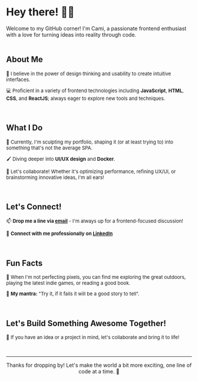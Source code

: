 # **Hey there!** 👋👋

Welcome to my GitHub corner! I'm Cami, a passionate frontend enthusiast with a love for turning ideas into reality through code.
<br/>
<br/>

## About Me

<font size="-1">

🎨 I believe in the power of design thinking and usability to create intuitive interfaces.

💻 Proficient in a variety of frontend technologies including **JavaScript**, **HTML**, **CSS**, and **ReactJS**; always eager to explore new tools and techniques.

</font>
<br/>


## What I Do

<font size="-1">

🔭 Currently, I'm sculpting my portfolio, shaping it (or at least trying to) into something that's not the average SPA.

🖌️ Diving deeper into **UI/UX design** and **Docker**.

💬 Let's collaborate! Whether it's optimizing performance, refining UX/UI, or brainstorming innovative ideas, I'm all ears!

</font>
<br/>

## Let's Connect!

<font size="-1">

📫 **Drop me a line via [email](mailto:camilapieroni.cp@gmail.com)** - I'm always up for a frontend-focused discussion!

💼 **Connect with me professionally on [LinkedIn](https://www.linkedin.com/in/camila-pieroni-215930185)**

<!-- - 🌐 Peek into my frontend world at [YourWebsite.com](https://www.yourwebsite.com). -->

</font>
<br/>

## Fun Facts

<font size="-1">

🌻 When I'm not perfecting pixels, you can find me exploring the great outdoors, playing the latest indie games, or reading a good book.

🌟 **My mantra:** "Try it, if it fails it will be a good story to tell".

</font>
<br/>

## Let's Build Something Awesome Together!

<font size="-1">

🚀 If you have an idea or a project in mind, let's collaborate and bring it to life!

</font>
<br/>


---

<div align="center">
  
Thanks for dropping by! Let's make the world a bit more exciting, one line of code at a time. 🌟

</div>
